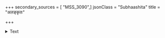 +++
secondary_sources = [ "MSS_3090",]
jsonClass = "Subhaashita"
title = "अलङ्कृतः"

+++

<details><summary>Text</summary>

अलंकृतः काञ्चनकोटिमूल्यैर् महार्हरत्नैर्गजवाजिवाहैः।  
निमेषमात्रं लभते न जीवं कालेन काले शिखया गृहीतः॥
</details>

